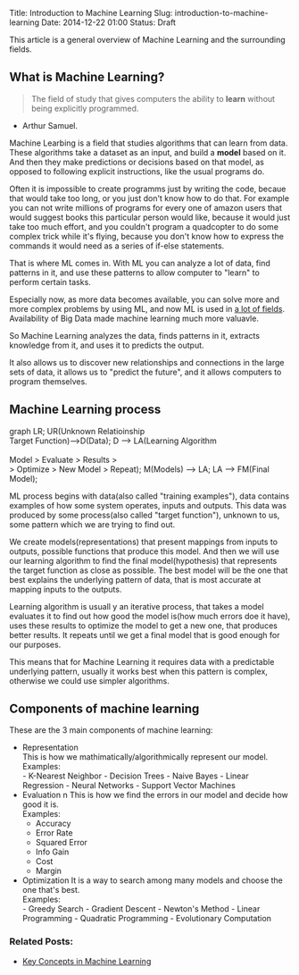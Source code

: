 Title: Introduction to Machine Learning
Slug: introduction-to-machine-learning
Date: 2014-12-22 01:00
Status: Draft

This article is a general overview of Machine Learning and the surrounding fields.

## What is Machine Learning?

> The field of study that gives computers the ability to **learn** without being explicitly programmed.  
- Arthur Samuel.

Machine Learbing is a field that studies algorithms that can learn from data. These algorithms take a dataset as an input, and build a **model** based on it. And then they make predictions or decisions based on that model, as opposed to following explicit instructions, like the usual programs do.

Often it is impossible to create programms just by writing the code, becaue that would take too long, or you just don't know how to do that.
For example you can not write millions of programs for every one of amazon users that would suggest books this particular person would like, because it would just take too much effort, and you couldn't program a quadcopter to do some complex trick while it's flying, because you don't know how to express the commands it would need as a series of if-else statements.

That is where ML comes in. With ML you can analyze a lot of data, find patterns in it, and use these patterns to allow computer to "learn" to perform certain tasks.

Especially now, as more data becomes available, you can solve more and more complex problems by using ML, and now ML is used in [a lot of fields](/post/practical-applications-of-machine-learning). Availability of Big Data made machine learning much more valuavle.

So Machine Learning analyzes the data, finds patterns in it, extracts knowledge from it, and uses it to predicts the output.

It also allows us to discover new relationships and connections in the large sets of data, it allows us to "predict the future", and it allows computers to program themselves.

## Machine Learning process

<div class="mermaid">
graph LR;
	UR(Unknown Relatioinship <br/>Target Function)-->D(Data);
	D --> LA(Learning Algorithm <br/><br/> Model > Evaluate > Results > <br/> > Optimize > New Model > Repeat);
	M(Models) --> LA;
	LA --> FM(Final Model);
</div>


ML process begins with data(also called "training examples"), data contains examples of how some system operates, inputs and outputs. This data was produced by some process(also called "target function"), unknown to us, some pattern which we are trying to find out.

We create models(representations) that present mappings from inputs to outputs, possible functions that produce this model. And then we will use our learning algorithm to find the final model(hypothesis) that represents the target function as close as possible. The best model will be the one that best explains the underlying pattern of data, that is most accurate at mapping inputs to the outputs.

Learning algorithm is usuall y an iterative process, that takes a model evaluates it to find out how good the model is(how much errors doe it have), uses these results to  optimize the model to get a new one, that produces better results. It repeats until we get a final model that is good enough for our purposes.

This means that for Machine Learning it requires data with a predictable underlying pattern, usually it works best when this pattern is complex, otherwise we could use simpler algorithms.

## Components of machine learning

These are the 3 main components of machine learning:

- Representation  
  This is how we mathimatically/algorithmically represent our model.  
  Examples:  
	  - K-Nearest Neighbor
	  - Decision Trees
	  - Naive Bayes
	  - Linear Regression
	  - Neural Networks
	  - Support Vector Machines 
- Evaluation  n
	This is how we find the errors in our model and decide how good it is.  
	Examples:  
    - Accuracy
    - Error Rate
    - Squared Error
    - Info Gain
    - Cost
    - Margin
- Optimization
  It is a way to search among many models and choose the one that's best.  
  Examples:  
	  - Greedy Search
	  - Gradient Descent
	  - Newton's Method
	  - Linear Programming
	  - Quadratic Programming
	  - Evolutionary Computation

<!--
### Relationship between deep learning and other fields
[![ai-ml-dl](/images/deep-learning/ai-ml-dl.png)](/images/deep-learning/ai-ml-dl.png)

So Deep Learning(DL) is a subfield of Machine Learning(ML) which is a subfield Artificial Intelligence which is a subfield Computer Science.

## Deep Learning
<img src="/images/deep-learning/artificial_neural_network.png"
style="width: 300px; float: right;"/>

> "Deep learning" is the new big trend in Machine Learning. It promises general, powerful, and fast machine learning, moving us one step closer to AI.

Deep Learning is a part of Machine Learning that focuses on creating multilayer Artificial Neural Networks(ANN). "Deep" means that the algorithm has several hidden layers of "neurons".

ANNs are inspired by the theories of how biologial brain works, which in itself is awesome, and turns out that DL algorithms are extremely good at performing a lot of tasks, and in the past years they are making huge improvements upon other ML algorithms.

DL allows to find patterns in unlabeled data, for example it can look at a lot of youtube videos, extract concepts from them, and to learn to recognize a cat, without initially knowing what it is.

In the following years DL will be a huge driver of innovation, because it can be applied almost everywhere, and it can change the way we do things dramatically.

At this point a lot of [resources](/post/deep-learning-resources/) are available on the subject, so it's a grat time to get into this awesome field.
-->

### Related Posts:
- [Key Concepts in Machine Learning](/post/machine-learning-key-concepts)

